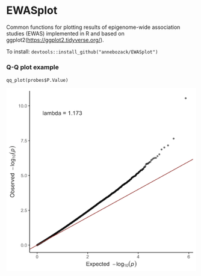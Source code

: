 # EWASplot

Common functions for plotting results of epigenome-wide association studies (EWAS) implemented in R and based on ggplot2(https://ggplot2.tidyverse.org/). 

To install:
    `devtools::install_github("annebozack/EWASplot")`

### Q-Q plot example
```
qq_plot(probes$P.Value)
```

![qq plot](https://raw.githubusercontent.com/annebozack/images/master/qq_ex_sm.png)
